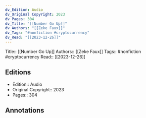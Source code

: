 ```yaml
---
dv_Edition: Audio
dv_Original Copyright: 2023
dv_Pages: 304
dv_Title: "[[Number Go Up]]"
dv_Authors: "[[Zeke Faux]]"
dv_Tags: "#nonfiction #cryptocurrency"
dv_Read: "[[2023-12-26]]"
---
```

Title:: [[Number Go Up]]
Authors:: [[Zeke Faux]]
Tags:: #nonfiction #cryptocurrency 
Read:: [[2023-12-26]]

## Editions
- Edition:: Audio
- Original Copyright:: 2023
- Pages:: 304

## Annotations

